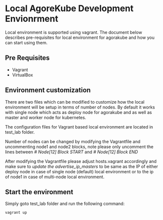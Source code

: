 # Local AgoreKube Development Envionrment

Local environment is supported using vagrant. The document below describes pre-requisites for local environment for agorakube and how you can start using them.

## Pre Requisites

* Vagrant
* VirtualBox

## Environment customization

There are two files which can be modified to customize how the local environment will be setup in terms of number of nodes. By default it works with single node which
acts as deploy node for agorakube and as well as master and worker node for kubernetes. 

The configuration files for Vagrant based local environment are located in test_lab folder.

Number of nodes can be changed by modifying the Vagrantfile and uncommenting node1 and node2 blocks, note please only uncomment the lines between *# Node[12] Block START* and *# Node[12] Block END*

After modifying the Vagrantfile please adjust hosts.vagrant accordingly and make sure to *update the advertise_ip_masters* to be same as the IP of either deploy node in case of 
single node (default) local environment or to the ip of node1 in case of multi-node local environment.

## Start the environment

Simply goto test_lab folder and run the following command:

`vagrant up`
